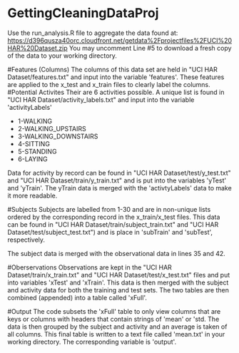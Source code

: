 # GettingCleaningDataProj
Use the run_analysis.R file to aggregate the data found at:   https://d396qusza40orc.cloudfront.net/getdata%2Fprojectfiles%2FUCI%20HAR%20Dataset.zip
You may uncomment Line #5 to download a fresh copy of the data to your working directory.

#Features (Columns)
  The columns of this data set are held in "UCI HAR Dataset/features.txt" and input into the variable 'features'.  These features are applied to the x_test and x_train files to clearly label the columns.
#Potential Activites
  Their are 6 activities possible.  A unique list is found in "UCI HAR Dataset/activity_labels.txt" and input into the variable 'activityLabels'
  - 1-WALKING
  - 2-WALKING_UPSTAIRS
  - 3-WALKING_DOWNSTAIRS
  - 4-SITTING
  - 5-STANDING
  - 6-LAYING

 Data for activity by record can be found in "UCI HAR Dataset/test/y_test.txt" and "UCI HAR Dataset/train/y_train.txt" and is put into the variables 'yTest' and 'yTrain'.  The yTrain data is merged with the 'activtyLabels' data to make it more readable. 

#Subjects
  Subjects are labelled from 1-30 and are in non-unique lists ordered by the corresponding record in the x_train/x_test files.  This data can be found in "UCI HAR Dataset/train/subject_train.txt" and "UCI HAR Dataset/test/subject_test.txt") and is place in 'subTrain' and 'subTest', respectively.
  
  The subject data is merged with the observational data in lines 35 and 42.

#Oberservations
Observations are kept in the "UCI HAR Dataset/train/x_train.txt" and "UCI HAR Dataset/test/x_test.txt" files and put into variables 'xTest' and 'xTrain'.  This data is then merged with the subject and activity data for both the training and test sets.  The two tables are then combined (appended) into a table called 'xFull'.

#Output
The code subsets the 'xFull' table to only view columns that are keys or columns with headers that contain strings of 'mean' or 'std. The data is then grouped by the subject and activity and an average is taken of all columns.  This final table is written to a text file called 'mean.txt' in your working directory.  The corresponding variable is 'output'.




